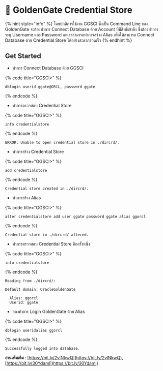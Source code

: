 # 🥥 GoldenGate Credential Store

{% hint style="info" %}
โดยปกติการใช้งาน GGSCI ซึ่งเป็น Command Line ของ GoldenGate จะต้องทำการ Connect Database ด้วย Account ที่มีสิทธิ์เข้าถึง ซึ่งต้องทำการระบุ Username และ Password แต่เราสามารถทำการสร้าง Alias เพื่อให้สามารถ Connect Database ด้วย Credential Store ได้อย่างสะดวกรวดเร็ว
{% endhint %}

## **Get Started**

* ทำการ Connect Database ด้วย GGSCI

{% code title="GGSCI>" %}
```
dblogin userid ggate@ORCL, password ggate
```
{% endcode %}

* ทำการตรวจสอบ Credential Store

{% code title="GGSCI>" %}
```
info credentialstore
```
{% endcode %}

```
ERROR: Unable to open credential store in ./dircrd/.
```

* ทำการสร้าง Credential Store

{% code title="GGSCI>" %}
```
add credentialstore
```
{% endcode %}

```
Credential store created in ./dircrd/.
```

* ทำการสร้าง Alias

{% code title="GGSCI>" %}
```
alter credentialstore add user ggate password ggate alias ggorcl
```
{% endcode %}

```
Credential store in ./dircrd/ altered.
```

* ทำการตรวจสอบ Credential Store อีกครั้งหนึ่ง

{% code title="GGSCI>" %}
```
info credentialstore
```
{% endcode %}

```
Reading from ./dircrd/:

Default domain: OracleGoldenGate

  Alias: ggorcl
  Userid: ggate
```

* ลองทำการ Login GoldenGate ด้วย Alias

{% code title="GGSCI>" %}
```
dblogin useridalias ggorcl
```
{% endcode %}

```
Successfully logged into database.
```

**อ่านเพิ่มเติม** : [https://bit.ly/2vlNkwQ](https://bit.ly/2vlNkwQ), [https://bit.ly/30Ydaml](https://bit.ly/30Ydaml)
